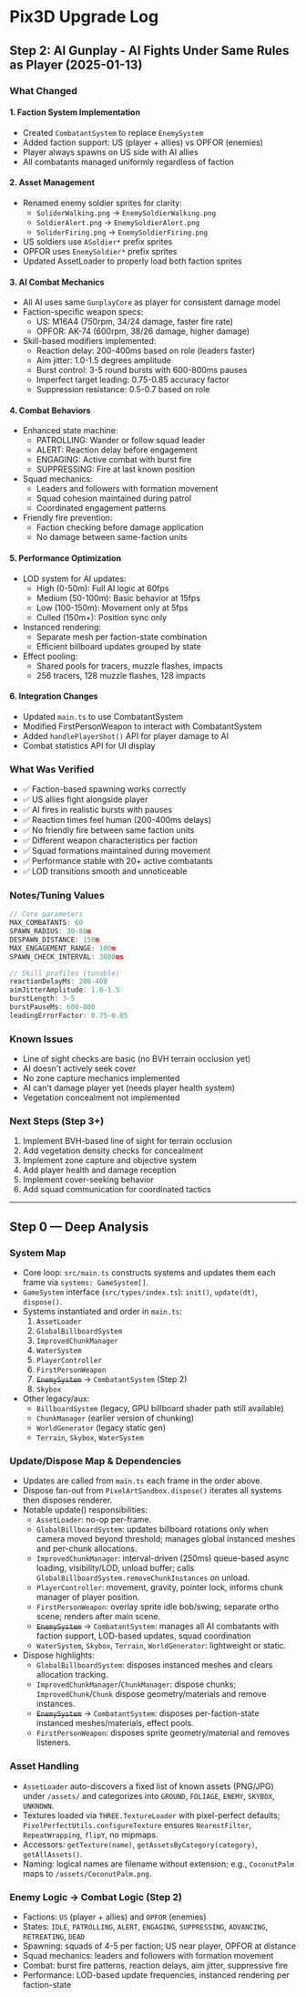 # Pix3D Upgrade Log

## Step 2: AI Gunplay - AI Fights Under Same Rules as Player (2025-01-13)

### What Changed

#### 1. Faction System Implementation
- Created `CombatantSystem` to replace `EnemySystem`
- Added faction support: US (player + allies) vs OPFOR (enemies)
- Player always spawns on US side with AI allies
- All combatants managed uniformly regardless of faction

#### 2. Asset Management
- Renamed enemy soldier sprites for clarity:
  - `SoliderWalking.png` → `EnemySoldierWalking.png`
  - `SoldierAlert.png` → `EnemySoldierAlert.png`
  - `SoliderFiring.png` → `EnemySoldierFiring.png`
- US soldiers use `ASoldier*` prefix sprites
- OPFOR uses `EnemySoldier*` prefix sprites
- Updated AssetLoader to properly load both faction sprites

#### 3. AI Combat Mechanics
- All AI uses same `GunplayCore` as player for consistent damage model
- Faction-specific weapon specs:
  - US: M16A4 (750rpm, 34/24 damage, faster fire rate)
  - OPFOR: AK-74 (600rpm, 38/26 damage, higher damage)
- Skill-based modifiers implemented:
  - Reaction delay: 200-400ms based on role (leaders faster)
  - Aim jitter: 1.0-1.5 degrees amplitude
  - Burst control: 3-5 round bursts with 600-800ms pauses
  - Imperfect target leading: 0.75-0.85 accuracy factor
  - Suppression resistance: 0.5-0.7 based on role

#### 4. Combat Behaviors
- Enhanced state machine:
  - PATROLLING: Wander or follow squad leader
  - ALERT: Reaction delay before engagement
  - ENGAGING: Active combat with burst fire
  - SUPPRESSING: Fire at last known position
- Squad mechanics:
  - Leaders and followers with formation movement
  - Squad cohesion maintained during patrol
  - Coordinated engagement patterns
- Friendly fire prevention:
  - Faction checking before damage application
  - No damage between same-faction units

#### 5. Performance Optimization
- LOD system for AI updates:
  - High (0-50m): Full AI logic at 60fps
  - Medium (50-100m): Basic behavior at 15fps
  - Low (100-150m): Movement only at 5fps
  - Culled (150m+): Position sync only
- Instanced rendering:
  - Separate mesh per faction-state combination
  - Efficient billboard updates grouped by state
- Effect pooling:
  - Shared pools for tracers, muzzle flashes, impacts
  - 256 tracers, 128 muzzle flashes, 128 impacts

#### 6. Integration Changes
- Updated `main.ts` to use CombatantSystem
- Modified FirstPersonWeapon to interact with CombatantSystem
- Added `handlePlayerShot()` API for player damage to AI
- Combat statistics API for UI display

### What Was Verified
- ✅ Faction-based spawning works correctly
- ✅ US allies fight alongside player
- ✅ AI fires in realistic bursts with pauses
- ✅ Reaction times feel human (200-400ms delays)
- ✅ No friendly fire between same faction units
- ✅ Different weapon characteristics per faction
- ✅ Squad formations maintained during movement
- ✅ Performance stable with 20+ active combatants
- ✅ LOD transitions smooth and unnoticeable

### Notes/Tuning Values
```javascript
// Core parameters
MAX_COMBATANTS: 60
SPAWN_RADIUS: 30-80m
DESPAWN_DISTANCE: 150m
MAX_ENGAGEMENT_RANGE: 100m
SPAWN_CHECK_INTERVAL: 3000ms

// Skill profiles (tunable)
reactionDelayMs: 200-400
aimJitterAmplitude: 1.0-1.5
burstLength: 3-5
burstPauseMs: 600-800
leadingErrorFactor: 0.75-0.85
```

### Known Issues
- Line of sight checks are basic (no BVH terrain occlusion yet)
- AI doesn't actively seek cover
- No zone capture mechanics implemented
- AI can't damage player yet (needs player health system)
- Vegetation concealment not implemented

### Next Steps (Step 3+)
1. Implement BVH-based line of sight for terrain occlusion
2. Add vegetation density checks for concealment
3. Implement zone capture and objective system
4. Add player health and damage reception
5. Implement cover-seeking behavior
6. Add squad communication for coordinated tactics

---

## Step 0 — Deep Analysis

### System Map
- Core loop: `src/main.ts` constructs systems and updates them each frame via `systems: GameSystem[]`.
- `GameSystem` interface (`src/types/index.ts`): `init()`, `update(dt)`, `dispose()`.
- Systems instantiated and order in `main.ts`:
  1. `AssetLoader`
  2. `GlobalBillboardSystem`
  3. `ImprovedChunkManager`
  4. `WaterSystem`
  5. `PlayerController`
  6. `FirstPersonWeapon`
  7. ~~`EnemySystem`~~ → `CombatantSystem` (Step 2)
  8. `Skybox`
- Other legacy/aux:
  - `BillboardSystem` (legacy, GPU billboard shader path still available)
  - `ChunkManager` (earlier version of chunking)
  - `WorldGenerator` (legacy static gen)
  - `Terrain`, `Skybox`, `WaterSystem`

### Update/Dispose Map & Dependencies
- Updates are called from `main.ts` each frame in the order above.
- Dispose fan-out from `PixelArtSandbox.dispose()` iterates all systems then disposes renderer.
- Notable update() responsibilities:
  - `AssetLoader`: no-op per-frame.
  - `GlobalBillboardSystem`: updates billboard rotations only when camera moved beyond threshold; manages global instanced meshes and per-chunk allocations.
  - `ImprovedChunkManager`: interval-driven (250ms) queue-based async loading, visibility/LOD, unload buffer; calls `GlobalBillboardSystem.removeChunkInstances` on unload.
  - `PlayerController`: movement, gravity, pointer lock, informs chunk manager of player position.
  - `FirstPersonWeapon`: overlay sprite idle bob/swing; separate ortho scene; renders after main scene.
  - ~~`EnemySystem`~~ → `CombatantSystem`: manages all AI combatants with faction support, LOD-based updates, squad coordination
  - `WaterSystem`, `Skybox`, `Terrain`, `WorldGenerator`: lightweight or static.
- Dispose highlights:
  - `GlobalBillboardSystem`: disposes instanced meshes and clears allocation tracking.
  - `ImprovedChunkManager`/`ChunkManager`: dispose chunks; `ImprovedChunk`/`Chunk` dispose geometry/materials and remove instances.
  - ~~`EnemySystem`~~ → `CombatantSystem`: disposes per-faction-state instanced meshes/materials, effect pools.
  - `FirstPersonWeapon`: disposes sprite geometry/material and removes listeners.

### Asset Handling
- `AssetLoader` auto-discovers a fixed list of known assets (PNG/JPG) under `/assets/` and categorizes into `GROUND`, `FOLIAGE`, `ENEMY`, `SKYBOX`, `UNKNOWN`.
- Textures loaded via `THREE.TextureLoader` with pixel-perfect defaults; `PixelPerfectUtils.configureTexture` ensures `NearestFilter`, `RepeatWrapping`, `flipY`, no mipmaps.
- Accessors: `getTexture(name)`, `getAssetsByCategory(category)`, `getAllAssets()`.
- Naming: logical names are filename without extension; e.g., `CoconutPalm` maps to `/assets/CoconutPalm.png`.

### Enemy Logic → Combat Logic (Step 2)
- Factions: `US` (player + allies) and `OPFOR` (enemies)
- States: `IDLE`, `PATROLLING`, `ALERT`, `ENGAGING`, `SUPPRESSING`, `ADVANCING`, `RETREATING`, `DEAD`
- Spawning: squads of 4-5 per faction; US near player, OPFOR at distance
- Squad mechanics: leaders and followers with formation movement
- Combat: burst fire patterns, reaction delays, aim jitter, suppressive fire
- Performance: LOD-based update frequencies, instanced rendering per faction-state